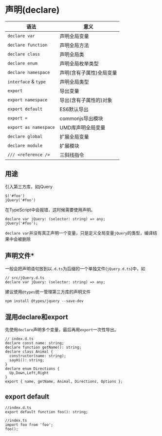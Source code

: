 # 声明(declare)
|语法|意义|
-|-|
|`declare var`|声明全局变量|
|`declare function`|声明全局方法|
|`declare class`|声明全局类|
|`declare enum`|声明全局枚举类型|
|`declare namespace`|声明(含有子属性)全局变量|
|`interface` & `type`|声明全局类型|
|`export`|导出变量|
|`export namespace`|导出(含有子属性的)对象|
|`export default`|ES6默认导出|
|`export =`|commonjs导出模块|
|`export as namespace`|UMD库声明全局变量|
|`declare global`|扩展全局变量|
|`declare module`|扩展模块|
|`/// <reference />`|三斜线指令|

## 用途
引入第三方库，如jQuery
```
$('#foo')
jQuery('#foo')
```
在TypeScript中会报错，这时候需要使用声明。
```
declare var jQuery: (selector: string) => any;
jQuery('#foo');
```
`declare var`并没有真正声明一个变量，只是定义全局变量`jQuery`的类型，编译结果中会被删除
## 声明文件*
一般会把声明语句放到以`.d.ts`为后缀的一个单独文件(`jQuery.d.ts`)中，如
```
// src/jQuery.d.ts
declare var jQuery: (selector: string) => any;
```
建议使用`@types`统一管理第三方库的声明文件
```
npm install @types/jquery --save-dev
```
## 混用declare和export
先使用`declare`声明多个变量，最后再用`export`一次性导出。
```
// index.d.ts
declare const name: string;
declare function getName(): string;
declare class Animal {
  constructor(name: string);
  sayHi(): string;
}
declare enum Directions {
  Up,Down,Left,Right
}
export { name, getName, Animal, Directions, Options };
```

## export default
```
//index.d.ts
export default function foo(): string;
```
```
//index.ts
import foo from 'foo';
foo();
```
